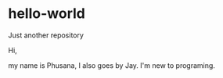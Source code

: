 # hello-world
Just another repository

Hi,

my name is Phusana, I also goes by Jay.
I'm new to programing.
